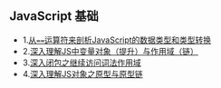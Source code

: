 ## JavaScript 基础

* 1.[从`==`运算符来剖析JavaScript的数据类型和类型转换](https://github.com/dlm-wizard/blog/blob/master/notes/You-Dont-Know-JS/%E4%BB%8E%3D%3D%E8%BF%90%E7%AE%97%E7%AC%A6%E6%9D%A5%E5%89%96%E6%9E%90JavaScript%E7%9A%84%E6%95%B0%E6%8D%AE%E7%B1%BB%E5%9E%8B%E5%92%8C%E7%B1%BB%E5%9E%8B%E8%BD%AC%E6%8D%A2.md)
* 2.[深入理解JS中变量对象（提升）与作用域（链）](https://github.com/dlm-wizard/blog/blob/master/notes/You-Dont-Know-JS/%E6%B7%B1%E5%85%A5%E7%90%86%E8%A7%A3JS%E4%B8%AD%E5%8F%98%E9%87%8F%E5%AF%B9%E8%B1%A1%EF%BC%88%E5%8F%98%E9%87%8F%E6%8F%90%E5%8D%87%EF%BC%89%E3%80%81%E4%BD%9C%E7%94%A8%E5%9F%9F%EF%BC%88%E9%93%BE%EF%BC%89.md)
* 3.[深入闭包之继续访问词法作用域](https://github.com/dlm-wizard/blog/blob/master/notes/You-Dont-Know-JS/%E6%B7%B1%E5%85%A5%E7%90%86%E8%A7%A3JS%E5%AF%B9%E8%B1%A1%E4%B9%8B%E5%8E%9F%E5%9E%8B%E4%B8%8E%E5%8E%9F%E5%9E%8B%E9%93%BE.md)
* 4.[深入理解JS对象之原型与原型链](https://github.com/dlm-wizard/blog/blob/master/notes/You-Dont-Know-JS/%E6%B7%B1%E5%85%A5%E9%97%AD%E5%8C%85%E4%B9%8B%E7%BB%A7%E7%BB%AD%E8%AE%BF%E9%97%AE%E8%AF%8D%E6%B3%95%E4%BD%9C%E7%94%A8%E5%9F%9F.md)
